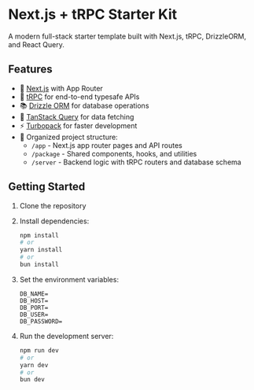 # Next.js + tRPC Starter Kit

A modern full-stack starter template built with Next.js, tRPC, DrizzleORM, and React Query.

## Features

- 🚀 [Next.js](https://nextjs.org/) with App Router
- 🔗 [tRPC](https://trpc.io/) for end-to-end typesafe APIs
- 📚 [Drizzle ORM](https://orm.drizzle.team/) for database operations
- 🔄 [TanStack Query](https://tanstack.com/query/latest) for data fetching
- ⚡ [Turbopack](https://turbo.build/pack) for faster development
- 📁 Organized project structure:
  - `/app` - Next.js app router pages and API routes
  - `/package` - Shared components, hooks, and utilities
  - `/server` - Backend logic with tRPC routers and database schema

## Getting Started

1. Clone the repository
2. Install dependencies:
   ```bash
   npm install
   # or
   yarn install
   # or
   bun install
   ```
3. Set the environment variables:
   ```
   DB_NAME=
   DB_HOST=
   DB_PORT=
   DB_USER=
   DB_PASSWORD=
   ```
4. Run the development server:

   ```bash
   npm run dev
   # or
   yarn dev
   # or
   bun dev
   ```
